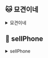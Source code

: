 ## 🐱 묘견이네
<details>
<summary>묘견이네</summary>
<div markdown="1">

<br>

__늘어가는 유기동물 감소에 도움이 되고자 입양센터와 연계하여, 반려동물 용품을 한 곳에서 손쉽게 구매할 수 있도록 만든 사이트입니다.__

## 🗓️ 개발 기간
- __23.10.16 ~ 23.11.15__
<br>

## 🧑‍🤝‍🧑 멤버 구성
- __허승범(팀장, 회원, 실종/제보) - 회원가입, 로그인, ID/PW 찾기, 마이 페이지(마이펫, 쿠폰), 실종/제보 게시판(CRUD), 게시판 답글(CRUD)__
<br>

- __장희주(회원, 실종/제보) - 회원가입, 로그인, ID/PW 찾기, 마이 페이지(마이펫, 쿠폰), 실종/제보 게시판(CRUD), 게시판 답글(CRUD)__
<br>

- __전아현(상품, 장바구니, 위시) - 메인페이지, 상품(CRUD), 상품 정렬, 장바구니(CRUD), 위시(CRUD)__
<br>

- __박서진(상품, 장바구니, 위시) - 메인페이지, 상품(CRUD), 상품 정렬, 장바구니(CRUD), 위시(CRUD)__
<br>

- __윤호진(주문, 입양동물) - 주문하기, 주문내역, 주문상태 조회/변경, 입양동물(CRUD), 입양동물 정렬__
<br>

- __최재용(센터, 리뷰) - 센터(CRUD), 리뷰(CRUD), 리뷰 별점 기능 구현__
<br>

- __이다영(입양, 리뷰) - 입양(CRUD), 리뷰(CRUD)__
<br>

- __김숙현(봉사, 견학) - 봉사(CRUD), 견학(CRUD), 포인트 기능 구현__
<br>

## ⚙️ 개발 환경
- __Back-end : Java, SpringBoot, JPA, Thymeleaf, Oracle__
<br>

- __Front-end : JavaScript, HTML5, CSS3, jQuery, HandleBars__
<br>

## 🙋 맡은 기능
<br>

![Screenshot202024-01-1620at2015 27 56](https://github.com/seo0ojin/ITWILL_PROJECT/assets/129732297/9310b5a5-d78a-45d6-a111-284bd2388f7b)

### 메인
- #### 입양이 필요한 동물들이 설정된 시간에 맞춰 슬라이드로 노출
- #### 동물 사진 클릭 시 해당 동물의 입양신청 페이지로 이동
<br>
<br>

![Screenshot202024-01-1620at2014 43 38](https://github.com/seo0ojin/ITWILL_PROJECT/assets/129732297/9fb45c82-5580-4c4c-96d4-e0198f996483)

### 상품
- #### 메인에서 상품 카테고리 최초 클릭 시 회원의 대표동물로 상품 목록 출력
- #### 상품명으로 검색 가능
- #### 동물별 상품 조회 및 정렬 가능
- #### 카테고리별 상품 조회 및 정렬 가능
- #### 새로고침시 랜덤으로 배너 노출, 배너 클릭 시 입양 페이지로 이동
<br>
<br>

![Screenshot202024-01-1620at2018 13 51](https://github.com/seo0ojin/ITWILL_PROJECT/assets/129732297/b020939a-50b8-42ba-b40a-b1b57d3bee23)

### 상품 상세
- #### 수량 변경 가능
- #### 카트 및 위시 담기 가능
- #### 메인 이미지 하단 부분에 같은 브랜드의 상품이 설정된 시간에 맞춰 슬라이드로 노출
- #### 관련 상품에는 선택된 상품의 카테고리(동물, 상품 종류)에 해당하는 상품이 설정된 시간에 맞춰 슬라이드로 노출
<br>
<br>

![Screenshot202024-01-1620at2014 51 23](https://github.com/seo0ojin/ITWILL_PROJECT/assets/129732297/9032a33d-5667-4c1c-9300-6f3f33ac44ec)

### 장바구니 및 위시
- #### 상품 상세 페이지에서 장바구니 및 위시에 담은 상품 출력
- #### 장바구니 상품의 수량 변경, 삭제, 주문 가능
- #### 장바구니에 담긴 상품 개별 주문 및 전체 상품 주문이 가능하도록 체크박스 구현
- #### 위시 상품 삭제 가능
<br>
<br>

![Screenshot%202024-01-16%20at%2014 52 54](https://github.com/seo0ojin/ITWILL_PROJECT/assets/129732297/80f8a4b4-a6b8-4e62-81fd-77a4451f6f50)

### 상품 관리
- #### 모든 상품 출력
- #### 상품명으로 검색 가능
- #### 상품 등록, 삭제, 수정 가능

</div>
</details>

## 📱 sellPhone
<details>
<summary>sellPhone</summary>
<div markdown="1">

<br>

__복잡하고 비싼 휴대폰 구매를 대신하여, 저렴하고 직관적으로 구매할 수 있는 소비자 친화적 통신 사이트입니다.__

## 🗓️ 개발 기간
- __23.08.18 ~ 23.08.25__
<br>

## 🧑‍🤝‍🧑 멤버 구성
- __우수미(회원) - 회원가입, 로그인, 수정 및 탈퇴__
<br>


- __박서진(게시판) - 제품별 게시판, 페이징, 답글 기능__
<br>


- __이서림 (상품)- 제품 스펙비교__
<br>


- __이현승(팀장, 상품) - 상품리스트(정렬), 상세 페이지, 제품 스펙비교__
<br>


- __윤호진(장바구니) - 장바구니, 요금제 변경__
<br>


- __임승환(주문) - 주문내역 조회__
<br>


- __최유강(팀장, 주문) - 카드/계좌이체 기능 구현, 요금제 구현__
<br>

## ⚙️ 개발 환경
- __Back-end : Java, JSP, MyBatis, Oracle__
<br>

- __Front-end : JavaScript, HTML5, CSS3__
<br>

## 🙋 맡은 기능
<br>

![Screenshot%202024-01-18%20at%2014 54 36](https://github.com/seo0ojin/ITWILL_PROJECT/assets/129732297/bdae9843-34bf-4baf-84bb-4a97103f8e4c)

### 상품 토론 게시판
- #### 상품 상세 페이지에서 상품 토론방 클릭 시 해당 상품의 토론 게시판으로 이동
- #### 해당 상품에 대한 게시물만 등록 가능
- #### 삭제 및 수정 가능
- #### 답글 등록, 수정, 삭제 가능
- #### 게시글 삭제 시 해당하는 글의 답글 모두 삭제 구현
- #### 페이징 기능 구현


</div>
</details>
